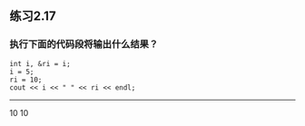 ## 练习2.17
### 执行下面的代码段将输出什么结果？
    int i, &ri = i;
	i = 5;
	ri = 10;
	cout << i << " " << ri << endl;
***
10 10